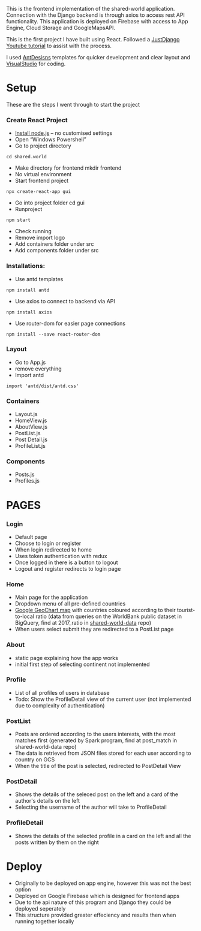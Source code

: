 This is the frontend implementation of the shared-world application. Connection with the Django backend is through axios to access rest API functionality. This application is deployed on Firebase with access to App Engine, Cloud Storage and GoogleMapsAPI.

This is the first project I have built using React. Followed a [JustDjango Youtube tutorial](https://www.youtube.com/watch?v=uZgRbnIsgrA) to assist with the process.

I used [AntDesisns](https://ant.design/) templates for quicker development and clear layout and [VisualStudio](https://automationpanda.com/2018/02/08/django-projects-in-visual-studio-code/) for coding.

# Setup
These are the steps I went through to start the project

### Create React Project
- [Install node.js](https://www.guru99.com/download-install-node-js.html#1) – no customised settings
- Open “Windows Powershell”
- Go to project directory
```
cd shared.world
```
- Make directory for frontend
mkdir frontend
- No virtual environment
- Start frontend project
```
npx create-react-app gui
```
- Go into project folder
cd gui
- Runproject
```
npm start
```
- Check running
- Remove import logo 
- Add containers folder under src
- Add components folder under src

### Installations:

- Use antd templates
```
npm install antd
```
- Use axios to connect to backend via API
```
npm install axios
```
- Use router-dom for easier page connections
```
npm install --save react-router-dom
```

### Layout
- Go to App.js
- remove everything
- Import antd
```
import 'antd/dist/antd.css'
```

### Containers
- Layout.js
- HomeView.js 
- AboutView.js 
- PostList.js
- Post Detail.js
- ProfileList.js

### Components
- Posts.js
- Profiles.js

# PAGES

### Login
- Default page
- Choose to login or register
- When login redirected to home
- Uses token authentication with redux
- Once logged in there is a button to logout
- Logout and register redirects to login page

### Home
- Main page for the application
- Dropdown menu of all pre-defined countries
- [Google GeoChart map](https://developers.google.com/chart/interactive/docs/gallery/geochart) with countries coloured according to their tourist-to-local ratio (data from queries on the WorldBank public dataset in BigQuery, find at 2017_ratio in [shared-world-data](teanlouise.github.io/shared-world-data) repo)
- When users select submit they are redirected to a PostList page

### About
- static page explaining how the app works
- initial first step of selecting continent not implemented

### Profile
- List of all profiles of users in database
- Todo: Show the ProfileDetail view of the current user (not implemented due to complexity of authentication)

### PostList
- Posts are ordered according to the users interests, with the most matches first (generated by Spark program, find at post_match in shared-world-data repo)
- The data is retrieved from JSON files stored for each user according to country on GCS
- When the title of the post is selected, redirected to PostDetail View

### PostDetail
- Shows the details of the seleced post on the left and a card of the author's details on the left
- Selecting the username of the author will take to ProfileDetail

### ProfileDetail
- Shows the details of the selected profile in a card on the left and all the posts written by them on the right

# Deploy
- Originally to be deployed on app engine, however this was not the best option
- Deployed on Google Firebase which is designed for frontend apps
- Due to the api nature of this program and Django they could be deployed seperately
- This structure provided greater effeciency and results then when running together locally
